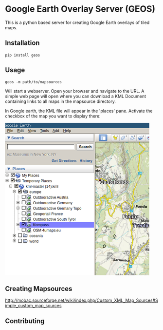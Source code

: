 # Google Earth Overlay Server (GEOS)
This is a python based server for creating Google Earth overlays 
of tiled maps. 

## Installation
`pip install geos`

## Usage
```
geos -m path/to/mapsources
```
Will start a webserver. Open your browser and navigate to the URL. A simple web page
will open where you can download a KML Document containing links to all maps
in the mapsource directory. 

In Google earth, the KML file will appear in the 'places' pane. Activate the checkbox
of the map you want to display there: 

![](doc/ge-places.png)

## Creating Mapsources
http://mobac.sourceforge.net/wiki/index.php/Custom_XML_Map_Sources#Simple_custom_map_sources

## Contributing
